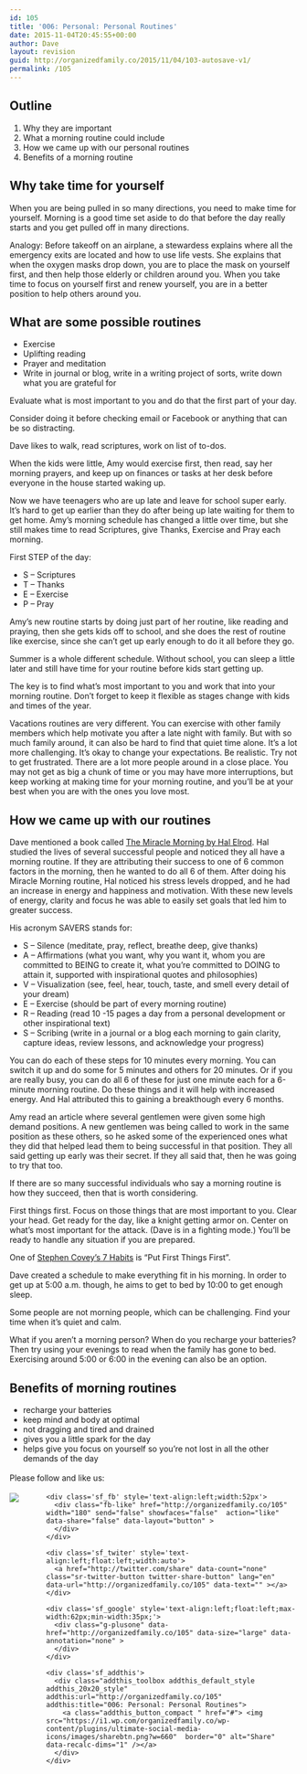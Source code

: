```yaml
---
id: 105
title: '006: Personal: Personal Routines'
date: 2015-11-04T20:45:55+00:00
author: Dave
layout: revision
guid: http://organizedfamily.co/2015/11/04/103-autosave-v1/
permalink: /105
---
```

## Outline

  1. Why they are important
  2. What a morning routine could include
  3. How we came up with our personal routines
  4. Benefits of a morning routine

## Why take time for yourself

When you are being pulled in so many directions, you need to make time for yourself. Morning is a good time set aside to do that before the day really starts and you get pulled off in many directions.

Analogy: Before takeoff on an airplane, a stewardess explains where all the emergency exits are located and how to use life vests. She explains that when the oxygen masks drop down, you are to place the mask on yourself first, and then help those elderly or children around you. When you take time to focus on yourself first and renew yourself, you are in a better position to help others around you.

## What are some possible routines

  * Exercise
  * Uplifting reading
  * Prayer and meditation
  * Write in journal or blog, write in a writing project of sorts, write down what you are grateful for

Evaluate what is most important to you and do that the first part of your day.

Consider doing it before checking email or Facebook or anything that can be so distracting.

Dave likes to walk, read scriptures, work on list of to-dos.

When the kids were little, Amy would exercise first, then read, say her morning prayers, and keep up on finances or tasks at her desk before everyone in the house started waking up.

Now we have teenagers who are up late and leave for school super early. It&#8217;s hard to get up earlier than they do after being up late waiting for them to get home. Amy&#8217;s morning schedule has changed a little over time, but she still makes time to read Scriptures, give Thanks, Exercise and Pray each morning.

First STEP of the day:

  * S &#8211; Scriptures
  * T &#8211; Thanks
  * E &#8211; Exercise
  * P &#8211; Pray

Amy&#8217;s new routine starts by doing just part of her routine, like reading and praying, then she gets kids off to school, and she does the rest of routine like exercise, since she can&#8217;t get up early enough to do it all before they go.

Summer is a whole different schedule. Without school, you can sleep a little later and still have time for your routine before kids start getting up.

The key is to find what&#8217;s most important to you and work that into your morning routine. Don&#8217;t forget to keep it flexible as stages change with kids and times of the year.

Vacations routines are very different. You can exercise with other family members which help motivate you after a late night with family. But with so much family around, it can also be hard to find that quiet time alone. It&#8217;s a lot more challenging. It&#8217;s okay to change your expectations. Be realistic. Try not to get frustrated. There are a lot more people around in a close place. You may not get as big a chunk of time or you may have more interruptions, but keep working at making time for your morning routine, and you&#8217;ll be at your best when you are with the ones you love most.

## How we came up with our routines

Dave mentioned a book called [The Miracle Morning by Hal Elrod](http://www.amazon.com/dp/0979019710/?tag=digitalbias-20). Hal studied the lives of several successful people and noticed they all have a morning routine. If they are attributing their success to one of 6 common factors in the morning, then he wanted to do all 6 of them. After doing his Miracle Morning routine, Hal noticed his stress levels dropped, and he had an increase in energy and happiness and motivation. With these new levels of energy, clarity and focus he was able to easily set goals that led him to greater success.

His acronym SAVERS stands for:

  * S &#8211; Silence (meditate, pray, reflect, breathe deep, give thanks)
  * A &#8211; Affirmations (what you want, why you want it, whom you are committed to BEING to create it, what you&#8217;re committed to DOING to attain it, supported with inspirational quotes and philosophies)
  * V &#8211; Visualization (see, feel, hear, touch, taste, and smell every detail of your dream)
  * E &#8211; Exercise (should be part of every morning routine)
  * R &#8211; Reading (read 10 -15 pages a day from a personal development or other inspirational text)
  * S &#8211; Scribing (write in a journal or a blog each morning to gain clarity, capture ideas, review lessons, and acknowledge your progress)

You can do each of these steps for 10 minutes every morning. You can switch it up and do some for 5 minutes and others for 20 minutes. Or if you are really busy, you can do all 6 of these for just one minute each for a 6-minute morning routine. Do these things and it will help with increased energy. And Hal attributed this to gaining a breakthough every 6 months.

Amy read an article where several gentlemen were given some high demand positions. A new gentlemen was being called to work in the same position as these others, so he asked some of the experienced ones what they did that helped lead them to being successful in that position. They all said getting up early was their secret. If they all said that, then he was going to try that too.

If there are so many successful individuals who say a morning routine is how they succeed, then that is worth considering.

First things first. Focus on those things that are most important to you. Clear your head. Get ready for the day, like a knight getting armor on. Center on what&#8217;s most important for the attack. (Dave is in a fighting mode.) You&#8217;ll be ready to handle any situation if you are prepared.

One of [Stephen Covey&#8217;s 7 Habits](http://www.amazon.com/dp/1451639619/?tag=digitalbias-20) is &#8220;Put First Things First&#8221;.

Dave created a schedule to make everything fit in his morning. In order to get up at 5:00 a.m. though, he aims to get to bed by 10:00 to get enough sleep.

Some people are not morning people, which can be challenging. Find your time when it&#8217;s quiet and calm.

What if you aren&#8217;t a morning person? When do you recharge your batteries? Then try using your evenings to read when the family has gone to bed. Exercising around 5:00 or 6:00 in the evening can also be an option.

## Benefits of morning routines

  * recharge your batteries
  * keep mind and body at optimal
  * not dragging and tired and drained
  * gives you a little spark for the day
  * helps give you focus on yourself so you&#8217;re not lost in all the other demands of the day

<div class='sfsi_Sicons' style='width: 100%; display: inline-block; vertical-align: middle; text-align:left'>
  <div style='margin:0px 8px 0px 0px; line-height: 24px'>
    <span>Please follow and like us:</span>
  </div>
  
  <div class='sfsi_socialwpr'>
    <div class='sf_subscrbe' style='text-align:left;float:left;width:64px'>
      <a href="http://www.specificfeeds.com/widget/emailsubscribe/MTc5ODgx/OA==/" target="_blank"><img src="https://i2.wp.com/organizedfamily.co/wp-content/plugins/ultimate-social-media-icons/images/follow_subscribe.png?w=660" data-recalc-dims="1" /></a>
    </div>
    
    <div class='sf_fb' style='text-align:left;width:52px'>
      <div class="fb-like" href="http://organizedfamily.co/105" width="180" send="false" showfaces="false"  action="like" data-share="false" data-layout="button" >
      </div>
    </div>
    
    <div class='sf_twiter' style='text-align:left;float:left;width:auto'>
      <a href="http://twitter.com/share" data-count="none" class="sr-twitter-button twitter-share-button" lang="en" data-url="http://organizedfamily.co/105" data-text="" ></a>
    </div>
    
    <div class='sf_google' style='text-align:left;float:left;max-width:62px;min-width:35px;'>
      <div class="g-plusone" data-href="http://organizedfamily.co/105" data-size="large" data-annotation="none" >
      </div>
    </div>
    
    <div class='sf_addthis'>
      <div class="addthis_toolbox addthis_default_style addthis_20x20_style" addthis:url="http://organizedfamily.co/105" addthis:title="006: Personal: Personal Routines">
        <a class="addthis_button_compact " href="#"> <img src="https://i1.wp.com/organizedfamily.co/wp-content/plugins/ultimate-social-media-icons/images/sharebtn.png?w=660"  border="0" alt="Share" data-recalc-dims="1" /></a>
      </div>
    </div>
  </div>
</div>